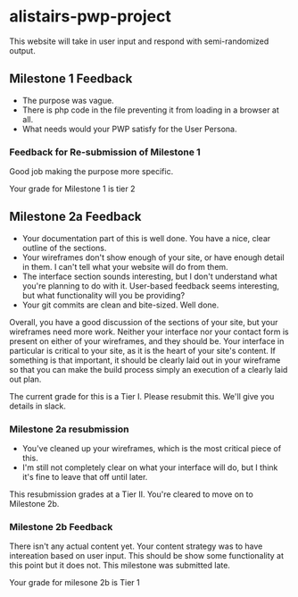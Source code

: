# alistairs-pwp-project

This website will take in user input and respond with semi-randomized output.


## Milestone 1 Feedback

- The purpose was vague.
- There is php code in the file preventing it from loading in a browser at all.
- What needs would your PWP satisfy for the User Persona.

### Feedback for Re-submission of Milestone 1
Good job making the purpose more specific.

Your grade for Milestone 1 is tier 2

## Milestone 2a Feedback

* Your documentation part of this is well done.  You have a nice, clear outline of the sections.
* Your wireframes don't show enough of your site, or have enough detail in them.  I can't tell what your website will do from them.
* The interface section sounds interesting, but I don't understand what you're planning to do with it.  User-based feedback seems interesting, but what functionality will you be providing?
* Your git commits are clean and bite-sized.  Well done.

Overall, you have a good discussion of the sections of your site, but your wireframes need more work.  Neither your interface nor your contact form is present on either of your wireframes, and they should be.  Your interface in particular is critical to your site, as it is the heart of your site's content.  If something is that important, it should be clearly laid out in your wireframe so that you can make the build process simply an execution of a clearly laid out plan.

The current grade for this is a Tier I.  Please resubmit this.  We'll give you details in slack.

### Milestone 2a resubmission

* You've cleaned up your wireframes, which is the most critical piece of this.
* I'm still not completely clear on what your interface will do, but I think it's fine to leave that off until later.

This resubmission grades at a Tier II.  You're cleared to move on to Milestone 2b.

### Milestone 2b Feedback

There isn't any actual content yet. Your content strategy was to have intereation based on user input. This should be show some functionality at this point but it does not.
This milestone was submitted late.

Your grade for milesone 2b is Tier 1

